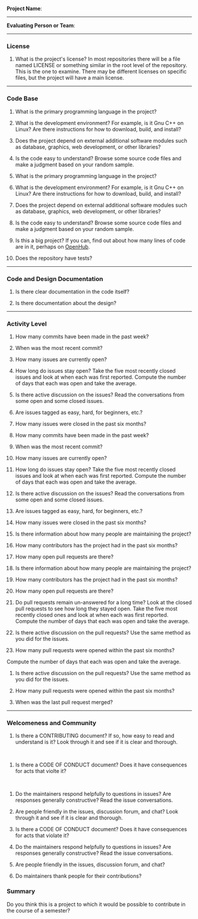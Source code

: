 **Project Name**:


---

**Evaluating Person or Team**:


---


### License

1. What is the project's license?
In most repositories there will be a file named LICENSE or something similar in
the root level of the repository. This is the one to examine. There may be
different licenses on specific files, but the project will have a main license. <br>

---

### Code Base


1. What is the primary programming language in the project? <br>

1. What is the development environment? For example, is it Gnu C++ on Linux?
Are there instructions for how to download, build, and install? <br>

1. Does the project depend on external additional software modules such as
database,  graphics, web development, or other libraries? <br>

1. Is the code easy to understand? Browse some source code files and make
a judgment based on your random sample. <br>

1. What is the primary programming language in the project? <br>

1. What is the development environment? For example, is it Gnu C++ on Linux?
Are there instructions for how to download, build, and install? <br>

1. Does the project depend on external additional software modules such as
database,  graphics, web development, or other libraries? <br>

1. Is the code easy to understand? Browse some source code files and make
a judgment based on your random sample.  <br>


1. Is this a big project? If you can, find out about how many lines of code
are in it, perhaps on [OpenHub](https://www.openhub.net/).  <br>

1. Does the repository have tests? <br>


---

### Code and Design Documentation
1. Is there clear documentation in the code itself? <br>

1. Is there documentation about the design? <br>

---


### Activity Level



1. How many commits have been made in the past week? <br>

1. When was the most recent commit? <br>

1. How many issues are currently open? <br>

1. How long do issues stay open?
Take the five most recently closed issues and look at when each was first reported.
Compute the number of days that each was open and take the average. <br>

1. Is there active discussion on the issues?
Read the conversations from some open and some closed issues. <br>

1. Are issues tagged as easy, hard, for beginners, etc.? <br>

1. How many issues were closed in the past six months? <br>

1. How many commits have been made in the past week? <br>

1. When was the most recent commit? <br>

1. How many issues are currently open? <br>

1. How long do issues stay open?
Take the five most recently closed issues and look at when each was first reported.
Compute the number of days that each was open and take the average.  <br>

1. Is there active discussion on the issues?
Read the conversations from some open and some closed issues.  <br>

1. Are issues tagged as easy, hard, for beginners, etc.? <br>

1. How many issues were closed in the past six months? <br>

1. Is there information about how many people are maintaining the project? <br>

1. How many contributors has the project had in the past six months? <br>

1. How many open pull requests are there? <br>

1. Is there information about how many people are maintaining the project?  <br>

1. How many contributors has the project had in the past six months?  <br>

1. How many open pull requests are there?  <br>

1. Do pull requests remain un-answered for a long time?
Look at the closed pull requests to see how long they stayed open.
Take the five most recently closed ones and look at when each was first reported.
Compute the number of days that each was open and take the average. <br>

1. Is there active discussion on the pull requests?
Use the same method as you did for the issues. <br>

1. How many pull requests were opened within the past six months? <br>

Compute the number of days that each was open and take the average.  <br>

1. Is there active discussion on the pull requests?
Use the same method as you did for the issues.   <br>


1. How many pull requests were opened within the past six months?  <br>

1. When was the last  pull request  merged?  <br>

---

### Welcomeness and Community

1. Is there a CONTRIBUTING document? If so, how easy to read and understand is it?
Look through it and see if it is clear and thorough.
<br>

1. Is there a CODE OF CONDUCT document? Does it have consequences for acts that
violte it?
<br>

1. Do the maintainers respond helpfully to questions in issues?
Are responses generally constructive?
Read the issue conversations. <br>

1. Are people friendly in the issues, discussion forum, and chat?
Look through it and see if it is clear and thorough.  <br>

1. Is there a CODE OF CONDUCT document? Does it have consequences for acts that
violate it? <br>

1. Do the maintainers respond helpfully to questions in issues?
Are responses generally constructive?
Read the issue conversations.  <br>

1. Are people friendly in the issues, discussion forum, and chat? <br>

1. Do maintainers thank people for their contributions? <br>

### Summary
Do you think  this is a project to which it would be possible to contribute in the
course of a semester?
